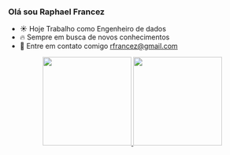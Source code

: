 ### Olá sou Raphael Francez ###
- ☀️ Hoje Trabalho como Engenheiro de dados
- 🔥 Sempre em busca de novos conhecimentos
- 🚀 Entre em contato comigo rfrancez@gmail.com


<div align="center">
  <a href="https://github.com/rafaballerini">
  <img height="180em" src="https://github-readme-stats.vercel.app/api?username=rfancez&show_icons=true&theme=dracula&include_all_commits=true&count_private=true"/>
  <img height="180em" src="https://github-readme-stats.vercel.app/api/top-langs/?username=rfancez&layout=compact&langs_count=7&theme=dracula"/>
</div>
